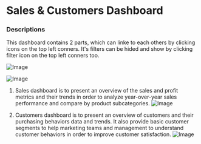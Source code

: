 # Sales & Customers Dashboard

### Descriptions

   This dashboard contains 2 parts, which can linke to each others by clicking icons on the top left conners. It's filters can be hided and show by clicking filter icon on the top left conners too. 
        
   ![Image](https://github.com/user-attachments/assets/4328024c-47cc-4e59-bd2c-0844f373e55f)

   ![Image](https://github.com/user-attachments/assets/b4c5f48a-420a-4de0-8fdb-8afc888294e9)

        
   1. Sales dashboard is to present an overview of the sales and profit metrics and their trends in order to analyze year-over-year sales performance and compare by product subcategories.
        ![Image](https://github.com/user-attachments/assets/48d9d90c-92eb-49c0-8687-73b1597ee596)

        
   2. Customers dashboard is to present an overview of customers and their purchasing behaviors data and trends. It also provide basic customer segments to help marketing teams and management to understand customer behaviors in order to improve customer satisfaction.
        ![Image](https://github.com/user-attachments/assets/14107991-b7b7-4af0-ab08-b0f23d5c00ed)

